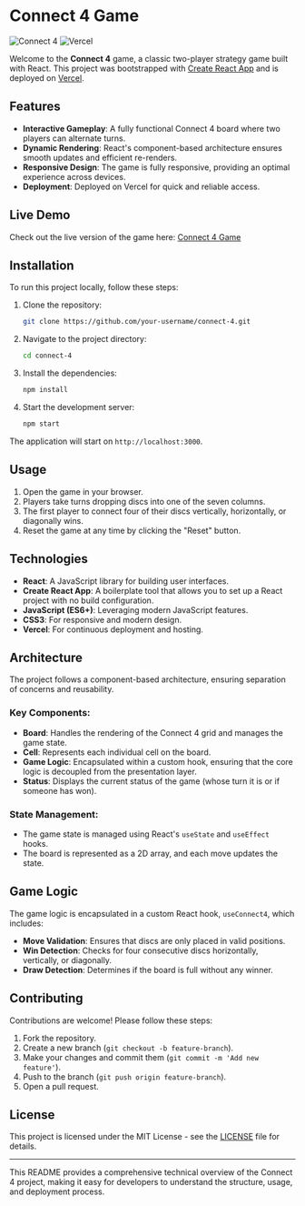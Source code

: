 # Connect 4 Game

![Connect 4](https://img.shields.io/badge/React-v18.2.0-blue) ![Vercel](https://img.shields.io/badge/Deployment-Vercel-brightgreen)

Welcome to the **Connect 4** game, a classic two-player strategy game built with React. This project was bootstrapped with [Create React App](https://create-react-app.dev/) and is deployed on [Vercel](https://react-project-pl2vmkkpp-machages-projects.vercel.app/).

## Features

- **Interactive Gameplay**: A fully functional Connect 4 board where two players can alternate turns.
- **Dynamic Rendering**: React's component-based architecture ensures smooth updates and efficient re-renders.
- **Responsive Design**: The game is fully responsive, providing an optimal experience across devices.
- **Deployment**: Deployed on Vercel for quick and reliable access.

## Live Demo

Check out the live version of the game here: [Connect 4 Game](https://react-project-pl2vmkkpp-machages-projects.vercel.app/)

## Installation

To run this project locally, follow these steps:

1. Clone the repository:
    ```bash
    git clone https://github.com/your-username/connect-4.git
    ```
2. Navigate to the project directory:
    ```bash
    cd connect-4
    ```
3. Install the dependencies:
    ```bash
    npm install
    ```
4. Start the development server:
    ```bash
    npm start
    ```

The application will start on `http://localhost:3000`.

## Usage

1. Open the game in your browser.
2. Players take turns dropping discs into one of the seven columns.
3. The first player to connect four of their discs vertically, horizontally, or diagonally wins.
4. Reset the game at any time by clicking the "Reset" button.

## Technologies

- **React**: A JavaScript library for building user interfaces.
- **Create React App**: A boilerplate tool that allows you to set up a React project with no build configuration.
- **JavaScript (ES6+)**: Leveraging modern JavaScript features.
- **CSS3**: For responsive and modern design.
- **Vercel**: For continuous deployment and hosting.

## Architecture

The project follows a component-based architecture, ensuring separation of concerns and reusability.

### Key Components:

- **Board**: Handles the rendering of the Connect 4 grid and manages the game state.
- **Cell**: Represents each individual cell on the board.
- **Game Logic**: Encapsulated within a custom hook, ensuring that the core logic is decoupled from the presentation layer.
- **Status**: Displays the current status of the game (whose turn it is or if someone has won).

### State Management:

- The game state is managed using React's `useState` and `useEffect` hooks.
- The board is represented as a 2D array, and each move updates the state.

## Game Logic

The game logic is encapsulated in a custom React hook, `useConnect4`, which includes:

- **Move Validation**: Ensures that discs are only placed in valid positions.
- **Win Detection**: Checks for four consecutive discs horizontally, vertically, or diagonally.
- **Draw Detection**: Determines if the board is full without any winner.

## Contributing

Contributions are welcome! Please follow these steps:

1. Fork the repository.
2. Create a new branch (`git checkout -b feature-branch`).
3. Make your changes and commit them (`git commit -m 'Add new feature'`).
4. Push to the branch (`git push origin feature-branch`).
5. Open a pull request.

## License

This project is licensed under the MIT License - see the [LICENSE](LICENSE) file for details.

---

This README provides a comprehensive technical overview of the Connect 4 project, making it easy for developers to understand the structure, usage, and deployment process.
